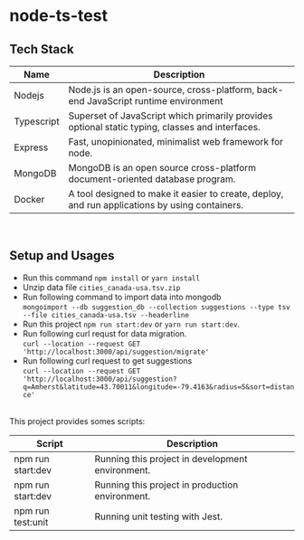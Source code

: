 # node-ts-test

## Tech Stack

| Name       | Description                                                                                     |
| ---------- | ----------------------------------------------------------------------------------------------- |
| Nodejs     | Node.js is an open-source, cross-platform, back-end JavaScript runtime environment              |
| Typescript | Superset of JavaScript which primarily provides optional static typing, classes and interfaces. |
| Express    | Fast, unopinionated, minimalist web framework for node.                                         |
| MongoDB    | MongoDB is an open source cross-platform document-oriented database program.                    |
| Docker     | A tool designed to make it easier to create, deploy, and run applications by using containers.  |

<br/>

## Setup and Usages

- Run this command `npm install` or `yarn install`
- Unzip data file `cities_canada-usa.tsv.zip`
- Run following command to import data into mongodb
  <br/>
  `mongoimport --db suggestion_db --collection suggestions --type tsv --file cities_canada-usa.tsv --headerline`
- Run this project `npm run start:dev` or `yarn run start:dev`.
- Run following curl requst for data migration.
  <br/>
  `curl --location --request GET 'http://localhost:3000/api/suggestion/migrate'`
- Run following curl request to get suggestions
  <br/>
  `curl --location --request GET 'http://localhost:3000/api/suggestion?q=Amherst&latitude=43.70011&longitude=-79.4163&radius=5&sort=distance'`

<br/>
This project provides somes scripts:

| Script            | Description                                      |
| ----------------- | ------------------------------------------------ |
| npm run start:dev | Running this project in development environment. |
| npm run start:dev | Running this project in production environment.  |
| npm run test:unit | Running unit testing with Jest.                  |
